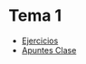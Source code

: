 <!-- Global Site Tag (gtag.js) - Google Analytics -->
<script async src="https://www.googletagmanager.com/gtag/js?id=G-YQR3MX1GD4"></script>

<script>
  window.dataLayer = window.dataLayer || [];
  function gtag(){dataLayer.push(arguments);}
  gtag('js', new Date());
  gtag('config', 'G-YQR3MX1GD4');
</script>

# Tema 1

- [Ejercicios](/3eso/byg/Tema1/ejercicios/ejercicios.html)
- [Apuntes Clase](/3eso/byg/Tema1/apuntes/apuntes.html)

